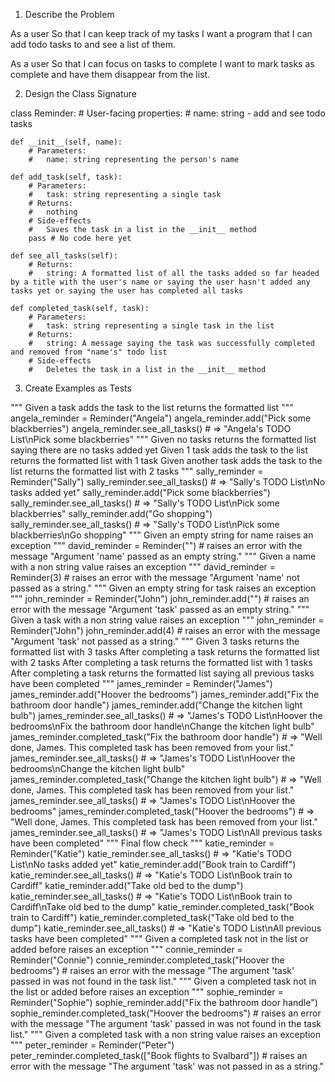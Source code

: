 1. Describe the Problem

As a user
So that I can keep track of my tasks
I want a program that I can add todo tasks to and see a list of them.

As a user
So that I can focus on tasks to complete
I want to mark tasks as complete and have them disappear from the list.


2. Design the Class Signature

class Reminder:
    # User-facing properties:
    #   name: string - add and see todo tasks

    def __init__(self, name):
        # Parameters:
        #   name: string representing the person's name

    def add_task(self, task):
        # Parameters:
        #   task: string representing a single task
        # Returns:
        #   nothing
        # Side-effects
        #   Saves the task in a list in the __init__ method
        pass # No code here yet

    def see_all_tasks(self):
        # Returns:
        #   string: A formatted list of all the tasks added so far headed by a title with the user's name or saying the user hasn't added any tasks yet or saying the user has completed all tasks

    def completed_task(self, task):
        # Parameters:
        #   task: string representing a single task in the list
        # Returns:
        #   string: A message saying the task was successfully completed and removed from "name's" todo list
        # Side-effects
        #   Deletes the task in a list in the __init__ method


3. Create Examples as Tests

"""
Given a task
    adds the task to the list
    returns the formatted list
"""
angela_reminder = Reminder("Angela")
angela_reminder.add("Pick some blackberries")
angela_reminder.see_all_tasks() # => "Angela's TODO List\nPick some blackberries"
"""
Given no tasks
    returns the formatted list saying there are no tasks added yet
Given 1 task
    adds the task to the list
    returns the formatted list with 1 task
Given another task
    adds the task to the list
    returns the formatted list with 2 tasks
"""
sally_reminder = Reminder("Sally")
sally_reminder.see_all_tasks() # => "Sally's TODO List\nNo tasks added yet"
sally_reminder.add("Pick some blackberries")
sally_reminder.see_all_tasks() # => "Sally's TODO List\nPick some blackberries"
sally_reminder.add("Go shopping")
sally_reminder.see_all_tasks() # => "Sally's TODO List\nPick some blackberries\nGo shopping"
"""
Given an empty string for name
    raises an exception
"""
david_reminder = Reminder("") # raises an error with the message "Argument 'name' passed as an empty string."
"""
Given a name with a non string value
    raises an exception
"""
david_reminder = Reminder(3) # raises an error with the message "Argument 'name' not passed as a string."
"""
Given an empty string for task
    raises an exception
"""
john_reminder = Reminder("John")
john_reminder.add("") # raises an error with the message "Argument 'task' passed as an empty string."
"""
Given a task with a non string value
    raises an exception
"""
john_reminder = Reminder("John")
john_reminder.add(4) # raises an error with the message "Argument 'task' not passed as a string."
"""
Given 3 tasks
    returns the formatted list with 3 tasks
After completing a task
    returns the formatted list with 2 tasks
After completing a task
    returns the formatted list with 1 tasks
After completing a task
    returns the formatted list saying all previous tasks have been completed
"""
james_reminder = Reminder("James")
james_reminder.add("Hoover the bedrooms")
james_reminder.add("Fix the bathroom door handle")
james_reminder.add("Change the kitchen light bulb")
james_reminder.see_all_tasks() # => "James's TODO List\nHoover the bedrooms\nFix the bathroom door handle\nChange the kitchen light bulb"
james_reminder.completed_task("Fix the bathroom door handle") # => "Well done, James. This completed task has been removed from your list."
james_reminder.see_all_tasks() # => "James's TODO List\nHoover the bedrooms\nChange the kitchen light bulb"
james_reminder.completed_task("Change the kitchen light bulb") # => "Well done, James. This completed task has been removed from your list."
james_reminder.see_all_tasks() # => "James's TODO List\nHoover the bedrooms"
james_reminder.completed_task("Hoover the bedrooms") # => "Well done, James. This completed task has been removed from your list."
james_reminder.see_all_tasks() # => "James's TODO List\nAll previous tasks have been completed"
"""
Final flow check
"""
katie_reminder = Reminder("Katie")
katie_reminder.see_all_tasks() # => "Katie's TODO List\nNo tasks added yet"
katie_reminder.add("Book train to Cardiff")
katie_reminder.see_all_tasks() # => "Katie's TODO List\nBook train to Cardiff"
katie_reminder.add("Take old bed to the dump")
katie_reminder.see_all_tasks() # => "Katie's TODO List\nBook train to Cardiff\nTake old bed to the dump"
katie_reminder.completed_task("Book train to Cardiff")
katie_reminder.completed_task("Take old bed to the dump")
katie_reminder.see_all_tasks() # => "Katie's TODO List\nAll previous tasks have been completed"
"""
Given a completed task not in the list or added before
    raises an exception
"""
connie_reminder = Reminder("Connie")
connie_reminder.completed_task("Hoover the bedrooms") # raises an error with the message "The argument 'task' passed in was not found in the task list."
"""
Given a completed task not in the list or added before
    raises an exception
"""
sophie_reminder = Reminder("Sophie")
sophie_reminder.add("Fix the bathroom door handle")
sophie_reminder.completed_task("Hoover the bedrooms") # raises an error with the message "The argument 'task' passed in was not found in the task list."
"""
Given a completed task with a non string value
    raises an exception
"""
peter_reminder = Reminder("Peter")
peter_reminder.completed_task(["Book flights to Svalbard"]) # raises an error with the message "The argument 'task' was not passed in as a string."
